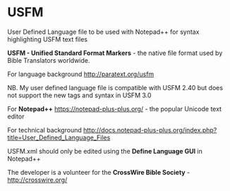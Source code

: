 # USFM
User Defined Language file to be used with Notepad++ for syntax highlighting USFM text files

**USFM - Unified Standard Format Markers** - the native file format used by Bible Translators worldwide.

For language background http://paratext.org/usfm

NB. My user defined language file is compatible with USFM 2.40 but does not support the new tags and syntax in USFM 3.0

For **Notepad++** https://notepad-plus-plus.org/ - the popular Unicode text editor

For technical background http://docs.notepad-plus-plus.org/index.php?title=User_Defined_Language_Files

USFM.xml should only be edited using the **Define Language GUI** in Notepad++

The developer is a volunteer for the **CrossWire Bible Society** - http://crosswire.org/
